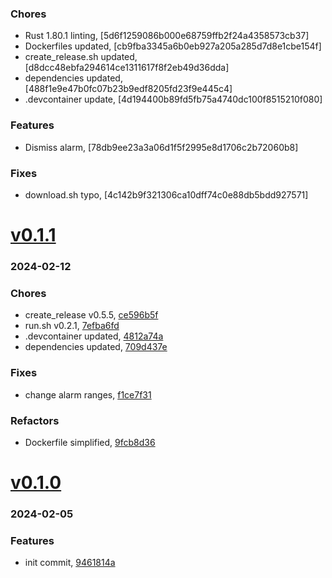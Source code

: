 ### Chores
+ Rust 1.80.1 linting, [5d6f1259086b000e68759ffb2f24a4358573cb37]
+ Dockerfiles updated, [cb9fba3345a6b0eb927a205a285d7d8e1cbe154f]
+ create_release.sh updated, [d8dcc48ebfa294614ce1311617f8f2eb49d36dda]
+ dependencies updated, [488f1e9e47b0fc07b23b9edf8205fd23f9e445c4]
+ .devcontainer update, [4d194400b89fd5fb75a4740dc100f8515210f080]

### Features
+ Dismiss alarm, [78db9ee23a3a06d1f5f2995e8d1706c2b72060b8]

### Fixes
+ download.sh typo, [4c142b9f321306ca10dff74c0e88db5bdd927571]

# <a href='https://github.com/mrjackwills/push_alarm_backend/releases/tag/v0.1.1'>v0.1.1</a>
### 2024-02-12

### Chores
+ create_release v0.5.5, [ce596b5f](https://github.com/mrjackwills/push_alarm_backend/commit/ce596b5f5761605b8bfd125169041ecbaa8aa9ca)
+ run.sh v0.2.1, [7efba6fd](https://github.com/mrjackwills/push_alarm_backend/commit/7efba6fd9ffe7ef1c2a698a2ad87dee17d5b9679)
+ .devcontainer updated, [4812a74a](https://github.com/mrjackwills/push_alarm_backend/commit/4812a74a0f62da41db1007c669c7d0c9a7c444c8)
+ dependencies updated, [709d437e](https://github.com/mrjackwills/push_alarm_backend/commit/709d437eee02b04c55717189ab28ba669f6f7e14)

### Fixes
+ change alarm ranges, [f1ce7f31](https://github.com/mrjackwills/push_alarm_backend/commit/f1ce7f31e1b9289438af273898a9f8dff1ff28a8)

### Refactors
+ Dockerfile simplified, [9fcb8d36](https://github.com/mrjackwills/push_alarm_backend/commit/9fcb8d3677bbb713793da5afc87d85c45e15aba5)

# <a href='https://github.com/mrjackwills/push_alarm_backend/releases/tag/v0.1.0'>v0.1.0</a>
### 2024-02-05

### Features
+ init commit, [9461814a](https://github.com/mrjackwills/push_alarm_backend/commit/9461814a2c9d406e649884511081b68d61001096)
